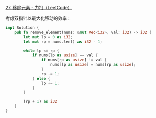 [27. 移除元素 - 力扣（LeetCode）](https://leetcode.cn/problems/remove-element/description/)



考虑双指针以最大化移动的效率：

```rust
impl Solution {
    pub fn remove_element(nums: &mut Vec<i32>, val: i32) -> i32 {
        let mut lp = 0 as i32;
        let mut rp = nums.len() as i32 - 1;

        while lp <= rp {
            if nums[lp as usize] == val {
                if nums[rp as usize] != val {
                    nums[lp as usize] = nums[rp as usize];
                }
                rp -= 1;
            } else {
                lp += 1;
            }
        }

        (rp + 1) as i32
    }
}
```

